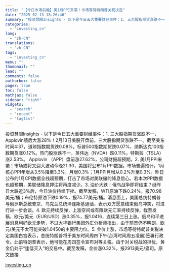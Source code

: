 ```yaml
---
title: "【今日市场前瞻】美1月PPI来袭！市场等待特朗普关税决定"
date: "2025-02-13 18:26:46"
summary: "投资慧眼Insights - 以下是今日五大重要财经事件：1. 三大股指期货涨跌不一，Applov..."
categories:
  - "investing_cn"
lang:
  - "zh-CN"
translations:
  - "zh-CN"
tags:
  - "investing_cn"
menu: ""
thumbnail: ""
lead: ""
comments: false
authorbox: false
pager: true
toc: false
mathjax: false
sidebar: "right"
widgets:
  - "search"
  - "recent"
  - "taglist"
---
```


投资慧眼Insights - 以下是今日五大重要财经事件：1. 三大股指期货涨跌不一，Applovin绩后大涨28%！2月13日美股开盘前，三大股指期货涨跌不一。截至美东时间4:37，道琼指数期货跌0.08%，标普500指数期货跌0.07%，纳斯达克100指数期货涨0.12%。热门股涨跌不一，英伟达（NVDA）跌0.11%，特斯拉（TSLA）涨2.53%。 Applovin （APP）盘前涨27.62%，公司财报超预期。2. 美1月PPI来袭！市场或将又迎大波动今晚21:30，美国将公布1月PPI数据。市场普遍预计，1月核心PPI年增从3.5%降至3.3%，月增0.3%；1月PPI月增从0.2%升至0.3%。昨日公布的1月CPI数据全线超预期，打击了市场对美联储的降息信心。若本次PPI数据也超预期，美联储降息押注将再度减少。3. 油价大跌！俄乌战争即将结束？继昨日大跌近3%后，今日油价持续下挫。截至发稿，WTI原油下跌0.24%，报70.98美元/桶；布伦特原油下跌0.19%，报74.77美元/桶。消息面上，美国总统特朗普与俄罗斯总统普京、乌克兰总统泽连斯基通话，表示双方愿意结束俄乌冲突，将进行进一步会谈。4. 欧元持续反弹，上涨空间或有限欧元汇率持续反弹，截至发稿，欧元/美元（EUR/USD）涨0.35%，报1.0416，连续第三日上涨。俄乌和平进展消息利好欧元走势，不过大华银行集团外汇分析师指出，由于前景仍不明朗，欧元/美元不太可能突破1.0450的主要阻力位。5. 金价上涨，市场等待特朗普关税决定美国白宫表示，总统特朗普将于美东时间周四下午(台湾时间周五凌晨)签署行政令。此前特朗普表示，他可能在周四签令宣布对等关税。由于对关税战的担忧，黄金仍处于“逢低买入”的交易中。截至发稿，金价涨0.32%，报2913美元/盎司。原文链接

[investing_cn](https://cn.investing.com/news/economy/article-2669905)
